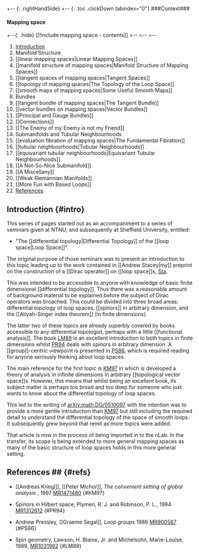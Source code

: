 
+-- {: .rightHandSide}
+-- {: .toc .clickDown tabindex="0"}
###Context###
#### Mapping space
+--{: .hide}
[[!include mapping space - contents]]
=--
=--
=--


1. [Introduction](#intro)
3. Manifold Structure
  2. [[linear mapping spaces|Linear Mapping Spaces]]
  3. [[manifold structure of mapping spaces|Manifold Structure of Mapping Spaces]]
  4. [[tangent spaces of mapping spaces|Tangent Spaces]]
  5. [[topology of mapping spaces|The Topology of the Loop Space]]
  6. [[smooth maps of mapping spaces|Some Useful Smooth Maps]]
4. Bundles
  1. [[tangent bundle of mapping spaces|The Tangent Bundle]]
  2. [[vector bundles on mapping spaces|Vector Bundles]]
  3. [[Principal and Gauge Bundles]]
  4. [[Connections]]
  5. [[The Enemy of my Enemy is not my Friend]]
5. Submanifolds and Tubular Neighbourhoods
  1. [[evaluation fibration of mapping spaces|The Fundamental Fibration]]
  2. [[tubular neighbourhoods|Tubular Neighbourhoods]]
  3. [[equivariant tubular neighbourhoods|Equivariant Tubular Neighbourhoods]]
  4. [[A Not-So-Nice Submanifold]]
6. [[A Miscellany]]
  1. [[Weak Riemannian Manifolds]]
  2. [[More Fun with Based Loops]]
7. [References](#refs)

## Introduction {#intro}

This series of pages started out as an accompaniment to a series of seminars given at NTNU, and subsequently at Sheffield University, entitled: 

* "The [[differential topology|Differential Topology]] of the [[loop space|Loop Space]]". 

The original purpose of those seminars was to present an introduction to this topic leading up to the work contained in [[Andrew Stacey|my]] preprint on the construction of a [[Dirac operator]] on [[loop space]]s, [Sta](#Sta).

This was intended to be accessible to anyone with knowledge of basic finite
dimensional [[differential topology]]. Thus there was a reasonable amount of
background material to be explained before the subject of Dirac operators was
broached.  This could be divided into three broad areas: differential topology of loop spaces, [[spinors]] in arbitrary dimension, and the [[Atiyah-Singer index theorem]] (in finite dimensions).

The latter two of these topics are already superbly covered by books accessible to any
differential topologist, perhaps with a little [[functional analysis]]. The book [LM89](#LM89) is an excellent introduction to both topics in finite dimensions whilst [PR94](#PR94) deals with spinors in arbitrary dimension. A [[group]]-centric viewpoint is presented in [PS86](#PS86), which is required reading for anyone seriously thinking about loop spaces.

The main reference for the first topic is [KM97](#KM97) in which is developed a theory of analysis in infinite dimensions in arbitrary [[topological vector space]]s.  However, this means that whilst being an excellent book, its subject matter is perhaps too broad and too deep for someone who just wants to know about the differential topology of loop spaces.

This led to the writing of [arXiv:math.DG/0510097](#0510097) with the intention was to provide a more gentle
introduction than [KM97](#KM97) but still including the required detail to understand the differential topology of the space of smooth loops. It subsequently grew
beyond that remit as more topics were added.

That article is now in the process of being imported in to the nLab.  In the transfer, its scope is being extended to more general mapping spaces as many of the basic structure of loop spaces holds in this more general setting.

## References ## {#refs}

* [[Andreas Kriegl]], [[Peter Michor]], _The convenient setting of global analysis_ ,   1997 [MR1471480](http://www.ams.org/mathscinet-getitem?mr=1471480)
{#KM97}

* Spinors in Hilbert space, Plymen, R. J.  and Robinson, P. L., 1994 [MR1312612](http://www.ams.org/mathscinet-getitem?mr=1312612)
{#PR94}

* Andrew Pressley, [[Graeme Segal]], _Loop groups_   1986 [MR900587](http://www.ams.org/mathscinet-getitem?mr=900587)
{#PS86}

* Spin geometry, Lawson, H. Blaine, Jr. and Michelsohn, Marie-Louise, 1989, [MR1031992](http://www.ams.org/mathscinet-getitem?mr=1031992)
{#LM89}
